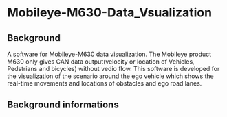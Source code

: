 # Mobileye-M630-Data_Vsualization
## Background
A software for Mobileye-M630 data visualization. 
The Mobileye product M630 only gives CAN data output(velocity or location of Vehicles, Pedstrians and bicycles) without vedio flow. This software is developed for the visualization of the scenario around the ego vehicle which shows the real-time movements and locations of obstacles and ego road lanes.
## Background informations


